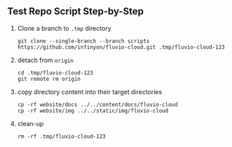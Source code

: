 ## Test Repo Script Step-by-Step

1. Clone a branch to `.tmp` directory

    ```
    git clone --single-branch --branch scripts https://github.com/infinyon/fluvio-cloud.git .tmp/fluvio-cloud-123
    ```

2. detach from `origin`

    ```
    cd .tmp/fluvio-cloud-123
    git remote rm origin
    ```

3. copy directory content into their target directories

    ```
    cp -rf website/docs ../../content/docs/fluvio-cloud
    cp -rf website/img ../../static/img/fluvio-cloud
    ```

4. clean-up

    ```
    rm -rf .tmp/fluvio-cloud-123
    ```